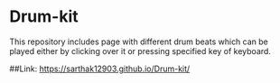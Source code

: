 # Drum-kit
This repository includes page with different drum beats which can be played either by clicking over it or pressing specified key of keyboard.


##Link:
https://sarthak12903.github.io/Drum-kit/
